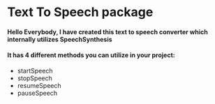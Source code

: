 # Text To Speech package

#### Hello Everybody, I have created this text to speech converter which internally utilizes SpeechSynthesis

#### It has 4 different methods you can utilize in your project:

- startSpeech
- stopSpeech
- resumeSpeech
- pauseSpeech
